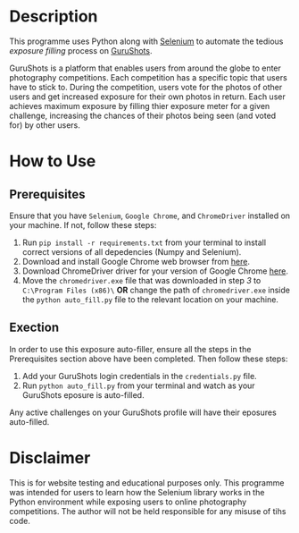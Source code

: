 # Description
This programme uses Python along with [Selenium](https://www.selenium.dev/documentation/en/) to automate the tedious *exposure filling* process on [GuruShots](https://gurushots.com/). 

GuruShots is a platform that enables users from around the globe to enter photography competitions. Each competition has a specific topic that users have to stick to. During the competition, users vote for the photos of other users and get increased exposure for their own photos in return. Each user achieves maximum exposure by filling thier exposure meter for a given challenge, increasing the chances of their photos being seen (and voted for) by other users.

# How to Use
## Prerequisites
Ensure that you have `Selenium`, `Google Chrome`, and `ChromeDriver` installed on your machine. If not, follow these steps:
1. Run `pip install -r requirements.txt` from your terminal to install correct versions of all depedencies (Numpy and Selenium). 
2. Download and install Google Chrome web browser from [here](https://www.google.com/chrome/).
3. Download ChromeDriver driver for your version of Google Chrome [here](https://sites.google.com/a/chromium.org/chromedriver/downloads).
4. Move the `chromedriver.exe` file that was downloaded in step *3* to `C:\Program Files (x86)\` **OR** change the path of `chromedriver.exe` inside the `python auto_fill.py` file to the relevant location on your machine.

## Exection
In order to use this exposure auto-filler, ensure all the steps in the Prerequisites section above have been completed. Then follow these steps:
1. Add your GuruShots login credentials in the `credentials.py` file.
2. Run `python auto_fill.py` from your terminal and watch as your GuruShots eposure is auto-filled.

Any active challenges on your GuruShots profile will have their eposures auto-filled.

# Disclaimer
This is for website testing and educational purposes only. This programme was intended for users to learn how the Selenium library works in the Python environment while exposing users to online photography competitions. The author will not be held responsible for any misuse of tihs code.
